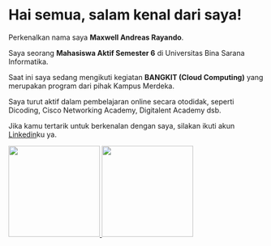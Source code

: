 # Hai semua, salam kenal dari saya! 

Perkenalkan nama saya **Maxwell Andreas Rayando**.<br>

Saya seorang **Mahasiswa Aktif Semester 6** di Universitas Bina Sarana Informatika.<br>

Saat ini saya sedang mengikuti kegiatan **BANGKIT (Cloud Computing)** yang merupakan program dari pihak Kampus Merdeka.<br>

Saya turut aktif dalam pembelajaran online secara otodidak, seperti Dicoding, Cisco Networking Academy, Digitalent Academy dsb.<br>

Jika kamu tertarik untuk berkenalan dengan saya, silakan ikuti akun [Linkedin](https://www.linkedin.com/in/maxwell-andreas-rayando/)ku ya.

<p align="left">
<a href="https://github.com/maxwellandreas">
  <img height="180em" src="https://github-readme-stats-eight-theta.vercel.app/api?username=dimasmds&show_icons=true&theme=algolia&include_all_commits=true&count_private=true"/>
  <img height="180em" src="https://github-readme-stats-eight-theta.vercel.app/api/top-langs/?username=dimasmds&layout=compact&langs_count=8&theme=algolia"/>
</a>
</p>
